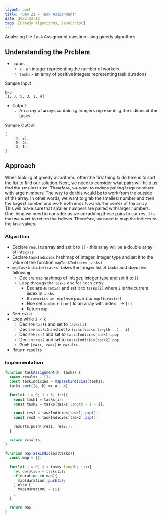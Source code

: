 ```yaml
---
layout: post
title: "Day 22 - Task Assignment"
date: 2022-03-12
tags: [Greedy Algorithms, JavaScript]
---
```


Analyzing the Task Assignment question using greedy algorithms

## Understanding the Problem

* Inputs
  * `k` - an integer representing the number of workers
  * `tasks` - an array of positive integers representing task durations

Sample Input
```
k=3
[1, 3, 5, 3, 1, 4]
```
  
* Output
  * An array of arrays containing integers representing the indices of the tasks


Sample Output
```
[
    [4, 2],
    [0, 5],
    [3, 1],
]
```

## Approach
When looking at greedy algorithms, often the first thing to do here is to sort the list to find our solution. Next, we need to consider what pairs will help us find the smallest sum. Therefore, we want to reduce pairing large numbers with large numbers. The way to do this would be to work from the outside of the array. In other words, we want to grab the smallest number and then the largest number and work both ends towards the center of the array. This will make sure that smaller numbers are paired with larger numbers. One thing we need to consider as we are adding these pairs to our result is that we want to return the indices. Therefore, we need to map the indices to the task values.

### Algorithm
* Declare `results` array and set it to `[]` - this array will be a double array of integers
* Declare `taskIndicies` hashmap of integer, integer type and set it to the value of the function `mapTaskIndicies(tasks)`
* `mapTaskIndicies(tasks)` takes the integer list of tasks and does the following
  * Declare `map` hashmap of integer, integer type and set it to `{}`
  * Loop through the `tasks` and for each entry
    * Declare `duration` and set it to `tasks[i]` where `i` is the current index in `tasks`
    * If `duration in map` then push `i` to `map[duration]` 
    * Else set `map[duration]` to an array with index `i` -> `[i]`
    * Return `map`
* Sort `tasks`
* Loop while `i < k` 
  * Declare `task1` and set to `tasks[i]`
  * Declare `tasks2` and set to `tasks[tasks.length - 1 - i]`
  * Declare `res1` and set to `tasksIndicies[task1].pop`
  * Declare `res2` and set to `tasksIndicies[task2].pop`
  * Push `[res1, res2]` to `results`
* Return `results`

### Implementation
```js
function taskAssignment(k, tasks) {
  const results = [];
  const taskIndicies = mapTaskIndicies(tasks);
  tasks.sort((a, b) => a - b);
  
  for(let i = 0; i < k; i++){
    const task1 = tasks[i];
    const task2 = tasks[tasks.length - 1 - i];
    
    const res1 = taskIndicies[task1].pop();
    const res2 = taskIndicies[task2].pop();
    
    results.push([res1, res2]);
  }
  
  return results;
}

function mapTaskIndicies(tasks){
  const map = {};
  
  for(let i = 0; i < tasks.length; i++){
    let duration = tasks[i];
    if(duration in map){
      map[duration].push(i);
    } else {
      map[duration] = [i];
    }
  }
  
  return map;
}
```  